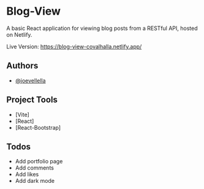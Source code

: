 # Blog-View

A basic React application for viewing blog posts from a RESTful API, hosted on Netlify.

Live Version: https://blog-view-covalhalla.netlify.app/

## Authors

- [@joevellella](https://www.github.com/valhallaco)

## Project Tools

- [Vite]
- [React]
- [React-Bootstrap]

## Todos

- Add portfolio page
- Add comments
- Add likes
- Add dark mode
